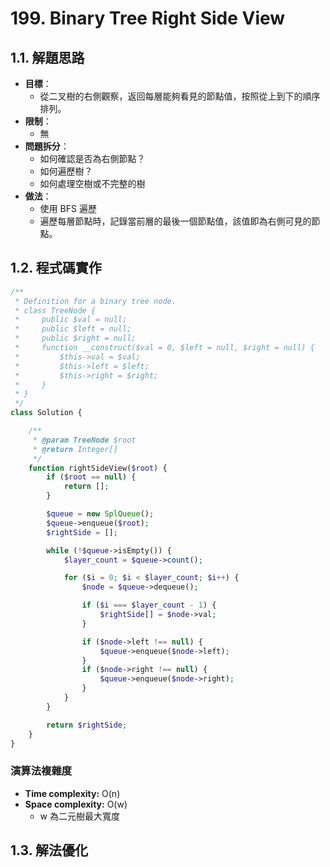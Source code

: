 # 199. Binary Tree Right Side View

## 1.1. 解題思路

- **目標**：
  - 從二叉樹的右側觀察，返回每層能夠看見的節點值，按照從上到下的順序排列。
- **限制**：
  - 無
- **問題拆分**：
  - 如何確認是否為右側節點？
  - 如何遍歷樹？
  - 如何處理空樹或不完整的樹
- **做法**：
  - 使用 BFS 遍歷
  - 遍歷每層節點時，記錄當前層的最後一個節點值，該值即為右側可見的節點。

## 1.2. 程式碼實作

```php
/**
 * Definition for a binary tree node.
 * class TreeNode {
 *     public $val = null;
 *     public $left = null;
 *     public $right = null;
 *     function __construct($val = 0, $left = null, $right = null) {
 *         $this->val = $val;
 *         $this->left = $left;
 *         $this->right = $right;
 *     }
 * }
 */
class Solution {

    /**
     * @param TreeNode $root
     * @return Integer[]
     */
    function rightSideView($root) {
        if ($root == null) {
            return [];
        }

        $queue = new SplQueue();
        $queue->enqueue($root);
        $rightSide = [];

        while (!$queue->isEmpty()) {
            $layer_count = $queue->count();

            for ($i = 0; $i < $layer_count; $i++) {
                $node = $queue->dequeue();

                if ($i === $layer_count - 1) {
                    $rightSide[] = $node->val;
                }

                if ($node->left !== null) {
                    $queue->enqueue($node->left);
                }
                if ($node->right !== null) {
                    $queue->enqueue($node->right);
                }
            }
        }

        return $rightSide;
    }
}
```

### 演算法複雜度

- **Time complexity:** O(n)
- **Space complexity:** O(w)
  - w 為二元樹最大寬度

## 1.3. 解法優化
